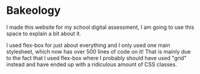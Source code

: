 # Bakeology
I made this website for my school digital assessment, I am going to use this space to explain a bit about it.

I used flex-box for just about everything and I only used one main stylesheet, which now has over 500 lines of code on it! That is mainly due to the fact that I used flex-box where I probably should have used "grid" instead and have ended up with a ridiculous amount of CSS classes. 

